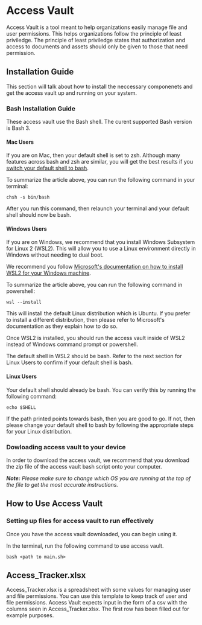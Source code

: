 # Access Vault

Access Vault is a tool meant to help organizations easily manage file and user permissions. This helps organizations follow the principle of least priviledge. The principle of least priviledge states that authorization and access to documents and assets should only be given to those that need permission.

## Installation Guide 

This section will talk about how to install the neccessary componenets and get the access vault up and running on your system.

### Bash Installation Guide

These access vault use the Bash shell. The curent supported Bash version is Bash 3. 

#### Mac Users

If you are on Mac, then your default shell is set to zsh. Although many features across bash and zsh are similar, you will get the best results if you [switch your default shell to bash](https://www.cyberciti.biz/faq/change-default-shell-to-bash-on-macos-catalina/).

To summarize the article above, you can run the following command in your terminal:

```chsh -s bin/bash```

After you run this command, then relaunch your terminal and your default shell should now be bash. 

#### Windows Users

If you are on Windows, we recommend that you install Windows Subsystem for Linux 2 (WSL2). This will allow you to use a Linux environment directly in Windows without needing to dual boot. 

We recommend you follow [Microsoft's documentation on how to install WSL2 for your Windows machine](https://learn.microsoft.com/en-us/windows/wsl/install). 

To summarize the article above, you can run the following command in powershell:

```wsl --install```

This will install the default Linux distribution which is Ubuntu. If you prefer to install a different distribution, then please refer to Microsoft's documentation as they explain how to do so. 

Once WSL2 is installed, you should run the access vault inside of WSL2 instead of Windows command prompt or powershell. 

The default shell in WSL2 should be bash. Refer to the next section for Linux Users to confirm if your default shell is bash.

#### Linux Users

Your default shell should already be bash. You can verify this by running the following command:

```echo $SHELL```

If the path printed points towards bash, then you are good to go. If not, then please change your default shell to bash by following the appropriate steps for your Linux distribution.

### Dowloading access vault to your device

In order to download the access vault, we recommend that you download the zip file of the access vault bash script onto your computer.

***Note:** Please make sure to change which OS you are running at the top of the file to get the most accurate instructions.*

## How to Use Access Vault

### Setting up files for access vault to run effectively

Once you have the access vault downloaded, you can begin using it.

In the terminal, run the following command to use access vault.

```bash <path to main.sh>```


## Access_Tracker.xlsx

Access_Tracker.xlsx is a spreadsheet with some values for managing user and file permissions. You can use this template to keep track of user and file permissions. Access Vault expects input in the form of a csv with the columns seen in Access_Tracker.xlsx. The first row has been filled out for example purposes.